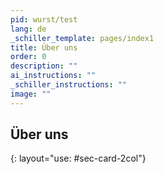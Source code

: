 ```yaml
---
pid: wurst/test
lang: de
_schiller_template: pages/index1
title: Über uns
order: 0
description: ""
ai_instructions: ""
_schiller_instructions: ""
image: ""
---
```

## Über uns
{: layout="use: #sec-card-2col"}